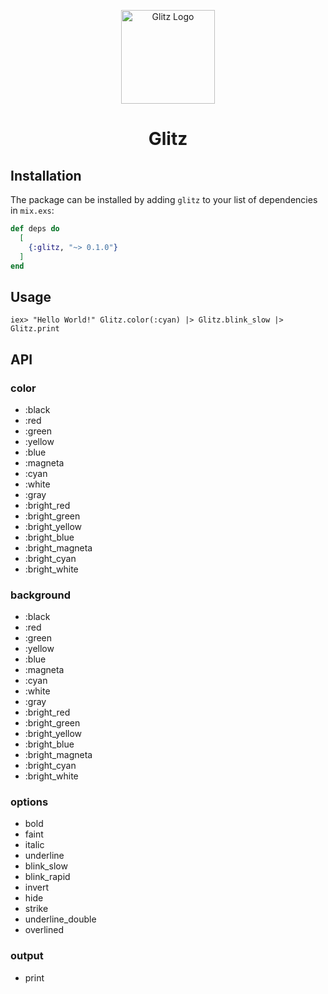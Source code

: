 <p align="center">
  <a href="https://github.com/usama-asfar/glitz" rel="noopener" target="_blank"><img width="150" src="https://repository-images.githubusercontent.com/344057438/b54d1f80-7d9d-11eb-97c9-e17fca7e93b2" alt="Glitz Logo"></a></p>
</p>

<h1 align="center">Glitz</h1>

## Installation

The package can be installed by adding `glitz` to your list of dependencies in `mix.exs`:

```elixir
def deps do
  [
    {:glitz, "~> 0.1.0"}
  ]
end
```

## Usage

```console
iex> "Hello World!" Glitz.color(:cyan) |> Glitz.blink_slow |> Glitz.print
```

## API

### color

- :black
- :red
- :green
- :yellow
- :blue
- :magneta
- :cyan
- :white
- :gray
- :bright_red
- :bright_green
- :bright_yellow
- :bright_blue
- :bright_magneta
- :bright_cyan
- :bright_white

### background

- :black
- :red
- :green
- :yellow
- :blue
- :magneta
- :cyan
- :white
- :gray
- :bright_red
- :bright_green
- :bright_yellow
- :bright_blue
- :bright_magneta
- :bright_cyan
- :bright_white

### options

- bold
- faint
- italic
- underline
- blink_slow
- blink_rapid
- invert
- hide
- strike
- underline_double
- overlined

### output

- print
